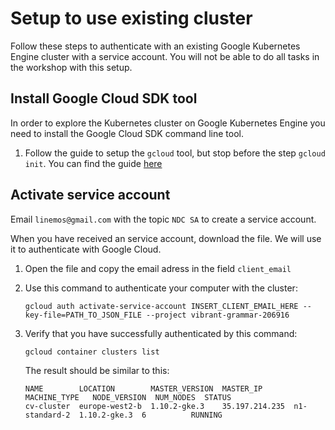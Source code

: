 # Setup to use existing cluster
Follow these steps to authenticate with an existing Google Kubernetes Engine cluster with a service account. You will not be able to do all tasks in the workshop with this setup.

## Install Google Cloud SDK tool
In order to explore the Kubernetes cluster on Google Kubernetes Engine you need to install the Google Cloud SDK command line tool.
1. Follow the guide to setup the `gcloud` tool, but stop before the step `gcloud init`. You can find the guide [here](https://cloud.google.com/sdk/docs/downloads-interactive)

## Activate service account
Email `linemos@gmail.com` with the topic `NDC SA` to create a service account.

When you have received an service account, download the file. We will use it to authenticate with Google Cloud.

1. Open the file and copy the email adress in the field `client_email`
2. Use this command to authenticate your computer with the cluster:

	```
	gcloud auth activate-service-account INSERT_CLIENT_EMAIL_HERE --key-file=PATH_TO_JSON_FILE --project vibrant-grammar-206916	
	```

3. Verify that you have successfully authenticated by this command:

	```
	gcloud container clusters list
	```

	The result should be similar to this:

	```
	NAME        LOCATION        MASTER_VERSION  MASTER_IP       MACHINE_TYPE   NODE_VERSION  NUM_NODES  STATUS	
	cv-cluster  europe-west2-b  1.10.2-gke.3    35.197.214.235  n1-standard-2  1.10.2-gke.3  6          RUNNING
	```
